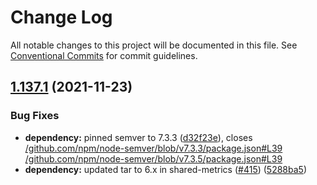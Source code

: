 # Change Log

All notable changes to this project will be documented in this file.
See [Conventional Commits](https://conventionalcommits.org) for commit guidelines.

## [1.137.1](https://github.com/instana/nodejs/compare/v1.137.0...v1.137.1) (2021-11-23)


### Bug Fixes

* **dependency:** pinned semver to 7.3.3 ([d32f23e](https://github.com/instana/nodejs/commit/d32f23ea6807989d57ec6165c407b64e04d8d7c1)), closes [/github.com/npm/node-semver/blob/v7.3.3/package.json#L39](https://github.com//github.com/npm/node-semver/blob/v7.3.3/package.json/issues/L39) [/github.com/npm/node-semver/blob/v7.3.5/package.json#L39](https://github.com//github.com/npm/node-semver/blob/v7.3.5/package.json/issues/L39)
* **dependency:** updated tar to 6.x in shared-metrics ([#415](https://github.com/instana/nodejs/issues/415)) ([5288ba5](https://github.com/instana/nodejs/commit/5288ba5241acd23d54f11c76edb3cffc0ffe6a66))
